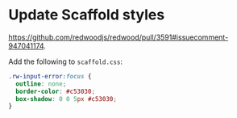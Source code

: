 # Update Scaffold styles

https://github.com/redwoodjs/redwood/pull/3591#issuecomment-947041174.

Add the following to `scaffold.css`:

```css
.rw-input-error:focus {
  outline: none;
  border-color: #c53030;
  box-shadow: 0 0 5px #c53030;
}
```
